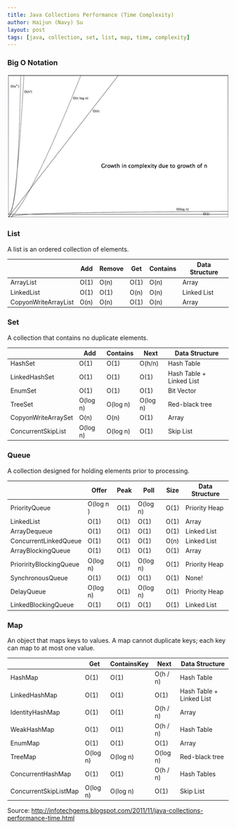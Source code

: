 ```yaml
---
title: Java Collections Performance (Time Complexity)
author: Haijun (Navy) Su
layout: post
tags: [java, collection, set, list, map, time, complexity]
---
```


### Big O Notation
![timecomplexity.png](/images/timecomplexity.png)

### List
A list is an ordered collection of elements.

&nbsp; | Add | Remove | Get | Contains | Data  Structure
---|---|---|---|---|---
ArrayList | O(1) | O(n) | O(1) | O(n) | Array
LinkedList | O(1) | O(1) | O(n) | O(n) | Linked List
CopyonWriteArrayList | O(n) | O(n) | O(1) | O(n) | Array

### Set
A collection that contains no duplicate elements.

&nbsp; | Add | Contains | Next | Data Structure
---|---|---|---|---
HashSet | O(1) | O(1) | O(h/n) | Hash Table
LinkedHashSet | O(1) | O(1) | O(1) | Hash Table + Linked List
EnumSet | O(1) | O(1) | O(1) | Bit Vector
TreeSet | O(log n) | O(log n) | O(log n) | Red-black tree
CopyonWriteArraySet | O(n) | O(n) | O(1) | Array
ConcurrentSkipList | O(log n) | O(log n) | O(1) | Skip List

### Queue
A collection designed for holding elements prior to processing.

&nbsp; | Offer | Peak | Poll | Size | Data Structure
---|---|---|---|---|---
PriorityQueue | O(log n ) | O(1) | O(log n) | O(1) | Priority Heap
LinkedList |  O(1) | O(1) | O(1) | O(1) | Array
ArrayDequeue |  O(1) | O(1) | O(1) | O(1) | Linked List
ConcurrentLinkedQueue |  O(1) | O(1) | O(1) | O(n) | Linked List
ArrayBlockingQueue |  O(1) | O(1) | O(1) | O(1) | Array
PriorirityBlockingQueue | O(log n) | O(1) | O(log n) | O(1) | Priority Heap
SynchronousQueue | O(1) | O(1) | O(1) | O(1) | None!
DelayQueue | O(log n) | O(1) | O(log n) | O(1) | Priority Heap
LinkedBlockingQueue | O(1) | O(1) | O(1) | O(1) | Linked List

### Map
An object that maps keys to values. A map cannot duplicate keys; each key can map to at most one value.

&nbsp; | Get | ContainsKey | Next | Data Structure
---|---|---|---|---
HashMap | O(1) | O(1) | O(h / n) | Hash Table
LinkedHashMap | O(1) | O(1) | O(1) | Hash Table + Linked List
IdentityHashMap | O(1) | O(1) | O(h / n) | Array
WeakHashMap | O(1) | O(1) | O(h / n) | Hash Table
EnumMap | O(1) | O(1) | O(1) | Array
TreeMap | O(log n) | O(log n) | O(log n) | Red-black tree
ConcurrentHashMap | O(1) | O(1) | O(h / n) | Hash Tables
ConcurrentSkipListMap | O(log n) | O(log n) | O(1) | Skip List

Source: <http://infotechgems.blogspot.com/2011/11/java-collections-performance-time.html>
